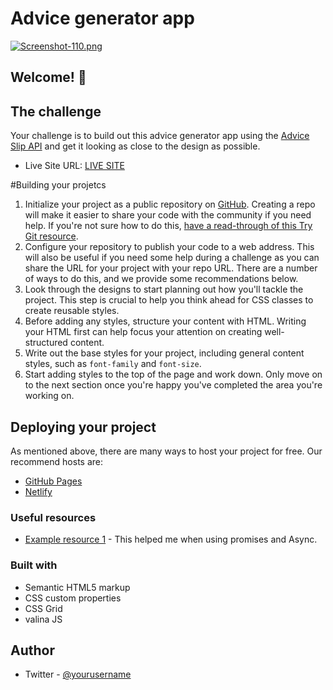 
# Advice generator app

[![Screenshot-110.png](https://i.postimg.cc/bNyb7snk/Screenshot-110.png)](https://postimg.cc/YjPhg2bC)

## Welcome! 👋


## The challenge

Your challenge is to build out this advice generator app using the [Advice Slip API](https://api.adviceslip.com) and get it looking as close to the design as possible.

- Live Site URL: [LIVE SITE](https://simonchuks22.github.io/Advice_generatingApp/)

#Building your projetcs

1. Initialize your project as a public repository on [GitHub](https://github.com/). Creating a repo will make it easier to share your code with the community if you need help. If you're not sure how to do this, [have a read-through of this Try Git resource](https://try.github.io/).
2. Configure your repository to publish your code to a web address. This will also be useful if you need some help during a challenge as you can share the URL for your project with your repo URL. There are a number of ways to do this, and we provide some recommendations below.
3. Look through the designs to start planning out how you'll tackle the project. This step is crucial to help you think ahead for CSS classes to create reusable styles.
4. Before adding any styles, structure your content with HTML. Writing your HTML first can help focus your attention on creating well-structured content.
5. Write out the base styles for your project, including general content styles, such as `font-family` and `font-size`.
6. Start adding styles to the top of the page and work down. Only move on to the next section once you're happy you've completed the area you're working on.

## Deploying your project

As mentioned above, there are many ways to host your project for free. Our recommend hosts are:

- [GitHub Pages](https://pages.github.com/)
- [Netlify](https://www.netlify.com/)


### Useful resources

- [Example resource 1](https://www.youtube.com/watch?v=V_Kr9OSfDeU) - This helped me when using promises and Async.

### Built with

- Semantic HTML5 markup
- CSS custom properties
- CSS Grid
- valina JS
## Author

- Twitter - [@yourusername](https://www.twitter.com/Simonchuks22)
